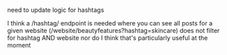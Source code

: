 need to update logic for hashtags

I think a /hashtag/ endpoint is needed where you can see all posts for a given website
(/website/beautyfeatures?hashtag=skincare) does not filter for hashtag AND website nor do I think that's particularly useful at the moment